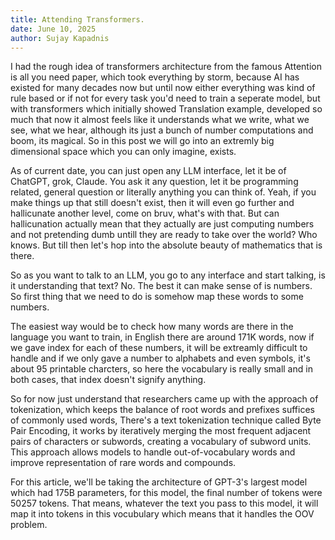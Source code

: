 ```yaml
---
title: Attending Transformers.
date: June 10, 2025
author: Sujay Kapadnis
---
```


I had the rough idea of transformers architecture from the famous Attention is all you need paper, which took everything by storm, because AI has existed for many decades now but until now either everything was kind of rule based or if not for every task you'd need to train a seperate model, but with transformers which initially showed Translation example, developed so much that now it almost feels like it understands what we write, what we see, what we hear, although its just a bunch of number computations and boom, its magical. So in this post we will go into an extremly big dimensional space which you can only imagine, exists. 

As of current date, you can just open any LLM interface, let it be of ChatGPT, grok, Claude. You ask it any question, let it be programming related, general question or literally anything you can think of. Yeah, if you make things up that still doesn't exist, then it will even go further and hallicunate another level, come on bruv, what's with that. But can hallicunation actually mean that they actually are just computing numbers and not pretending dumb untill they are ready to take over the world? Who knows. But till then let's hop into the absolute beauty of mathematics that is there.

So as you want to talk to an LLM, you go to any interface and start talking, is it understanding that text? No. The best it can make sense of is numbers. So first thing that we need to do is somehow map these words to some numbers.

The easiest way would be to check how many words are there in the language you want to train, in English there are around 171K words, now if we gave index for each of these numbers, it will be extreamly difficult to handle and if we only gave a number to alphabets and even symbols, it's about 95 printable charcters, so here the vocabulary is really small and in both cases, that index doesn't signify anything.

So for now just understand that researchers came up with the approach of tokenization, which keeps the balance of root words and prefixes suffices of commonly used words, There's a text tokenization technique called Byte Pair Encoding, it works by iteratively merging the most frequent adjacent pairs of characters or subwords, creating a vocabulary of subword units. This approach allows models to handle out-of-vocabulary words and improve representation of rare words and compounds. 

For this article, we'll be taking the architecture of GPT-3's largest model which had 175B parameters, for this model, the final number of tokens were 50257 tokens. That means, whatever the text you pass to this model, it will map it into tokens in this vocubulary which means that it handles the OOV problem.